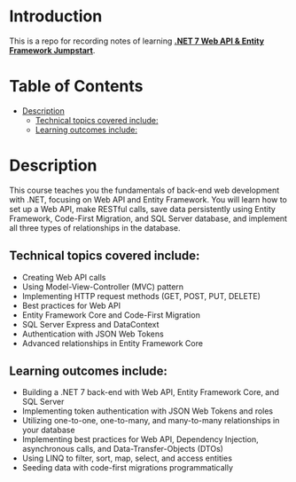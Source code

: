 # Introduction
This is a repo for recording notes of learning [**.NET 7 Web API & Entity Framework Jumpstart**](https://www.udemy.com/course/net-core-31-web-api-entity-framework-core-jumpstart/).

# Table of Contents
- [Description](#description)
    - [Technical topics covered include:](#technical-topics-covered-include)
    - [Learning outcomes include:](#learning-outcomes-include)

# Description
This course teaches you the fundamentals of back-end web development with .NET, focusing on Web API and Entity Framework. You will learn how to set up a Web API, make RESTful calls, save data persistently using Entity Framework, Code-First Migration, and SQL Server database, and implement all three types of relationships in the database.

## Technical topics covered include:

- Creating Web API calls
- Using Model-View-Controller (MVC) pattern
- Implementing HTTP request methods (GET, POST, PUT, DELETE)
- Best practices for Web API
- Entity Framework Core and Code-First Migration
- SQL Server Express and DataContext
- Authentication with JSON Web Tokens
- Advanced relationships in Entity Framework Core

## Learning outcomes include:

- Building a .NET 7 back-end with Web API, Entity Framework Core, and SQL Server
- Implementing token authentication with JSON Web Tokens and roles
- Utilizing one-to-one, one-to-many, and many-to-many relationships in your database
- Implementing best practices for Web API, Dependency Injection, asynchronous calls, and Data-Transfer-Objects (DTOs)
- Using LINQ to filter, sort, map, select, and access entities
- Seeding data with code-first migrations programmatically
